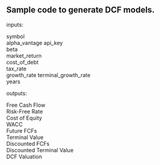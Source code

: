 ## Sample code to generate DCF models.

inputs: 

symbol  
alpha_vantage api_key  
beta  
market_return  
cost_of_debt  
tax_rate  
growth_rate
terminal_growth_rate  
years  

outputs:

Free Cash Flow  
Risk-Free Rate  
Cost of Equity  
WACC  
Future FCFs  
Terminal Value  
Discounted FCFs  
Discounted Terminal Value  
DCF Valuation
